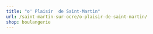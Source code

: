 ```yaml
---
title: "o' Plaisir  de Saint-Martin"
url: /saint-martin-sur-ocre/o-plaisir-de-saint-martin/
shop: boulangerie
---
```

